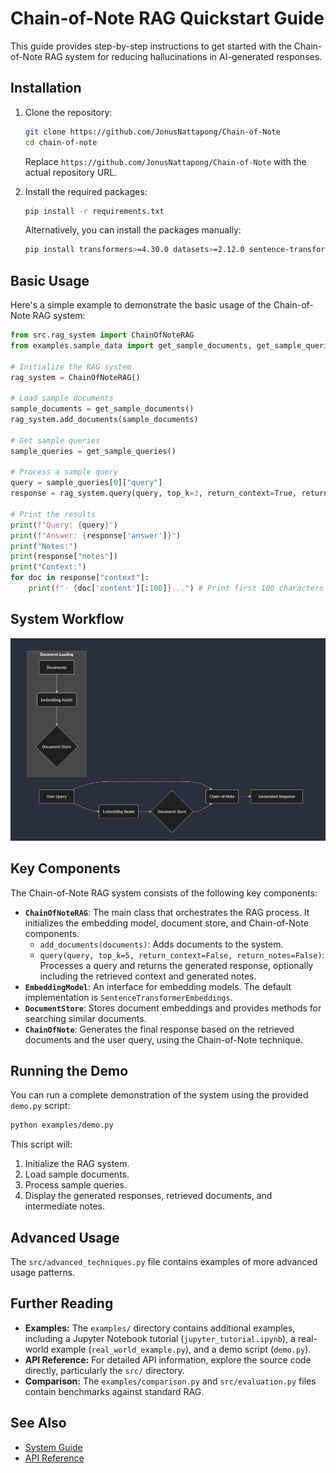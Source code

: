 # Chain-of-Note RAG Quickstart Guide

This guide provides step-by-step instructions to get started with the Chain-of-Note RAG system for reducing hallucinations in AI-generated responses.

## Installation

1.  Clone the repository:

    ```bash
    git clone https://github.com/JonusNattapong/Chain-of-Note  
    cd chain-of-note
    ```
    Replace `https://github.com/JonusNattapong/Chain-of-Note` with the actual repository URL.

2.  Install the required packages:

    ```bash
    pip install -r requirements.txt
    ```
    
    Alternatively, you can install the packages manually:
    ```bash
    pip install transformers>=4.30.0 datasets>=2.12.0 sentence-transformers>=2.2.2 faiss-cpu>=1.7.4 torch>=2.0.0 numpy>=1.24.0 langchain>=0.0.267 pandas>=2.0.0 tqdm>=4.65.0 python-dotenv>=1.0.0
    ```

## Basic Usage

Here's a simple example to demonstrate the basic usage of the Chain-of-Note RAG system:

```python
from src.rag_system import ChainOfNoteRAG
from examples.sample_data import get_sample_documents, get_sample_queries

# Initialize the RAG system
rag_system = ChainOfNoteRAG()

# Load sample documents
sample_documents = get_sample_documents()
rag_system.add_documents(sample_documents)

# Get sample queries
sample_queries = get_sample_queries()

# Process a sample query
query = sample_queries[0]["query"]
response = rag_system.query(query, top_k=3, return_context=True, return_notes=True)

# Print the results
print(f"Query: {query}")
print(f"Answer: {response['answer']}")
print("Notes:")
print(response["notes"])
print("Context:")
for doc in response["context"]:
    print(f"- {doc['content'][:100]}...") # Print first 100 characters of each document

```

## System Workflow

![Workflow](/public/image.png)

## Key Components

The Chain-of-Note RAG system consists of the following key components:

*   **`ChainOfNoteRAG`**: The main class that orchestrates the RAG process. It initializes the embedding model, document store, and Chain-of-Note components.
    *   `add_documents(documents)`: Adds documents to the system.
    *   `query(query, top_k=5, return_context=False, return_notes=False)`: Processes a query and returns the generated response, optionally including the retrieved context and generated notes.
*   **`EmbeddingModel`**: An interface for embedding models. The default implementation is `SentenceTransformerEmbeddings`.
*   **`DocumentStore`**: Stores document embeddings and provides methods for searching similar documents.
*   **`ChainOfNote`**: Generates the final response based on the retrieved documents and the user query, using the Chain-of-Note technique.

## Running the Demo

You can run a complete demonstration of the system using the provided `demo.py` script:

```bash
python examples/demo.py
```

This script will:

1.  Initialize the RAG system.
2.  Load sample documents.
3.  Process sample queries.
4.  Display the generated responses, retrieved documents, and intermediate notes.

## Advanced Usage

The `src/advanced_techniques.py` file contains examples of more advanced usage patterns.

## Further Reading

*   **Examples:** The `examples/` directory contains additional examples, including a Jupyter Notebook tutorial (`jupyter_tutorial.ipynb`), a real-world example (`real_world_example.py`), and a demo script (`demo.py`).
*   **API Reference:** For detailed API information, explore the source code directly, particularly the `src/` directory.
*   **Comparison:** The `examples/comparison.py` and `src/evaluation.py` files contain benchmarks against standard RAG.

## See Also
* [System Guide](system_guide.md)
* [API Reference](api_reference.md)